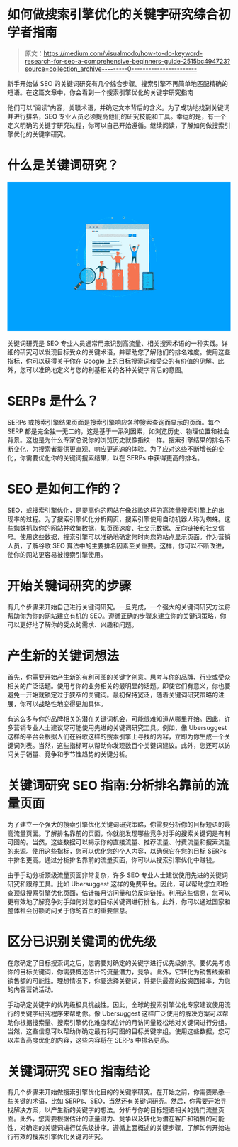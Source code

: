 # 如何做搜索引擎优化的关键字研究综合初学者指南

> 原文：<https://medium.com/visualmodo/how-to-do-keyword-research-for-seo-a-comprehensive-beginners-guide-2515bc494723?source=collection_archive---------0----------------------->

新手开始做 SEO 的关键词研究有几个综合步骤。搜索引擎不再简单地匹配精确的短语。在这篇文章中，你会看到一个搜索引擎优化的关键字研究指南

他们可以“阅读”内容，关联术语，并确定文本背后的含义。为了成功地找到关键词并进行排名，SEO 专业人员必须提高他们的研究技能和工具。幸运的是，有一个定义明确的关键字研究过程，你可以自己开始遵循。继续阅读，了解如何做搜索引擎优化的关键字研究。

# 什么是关键词研究？

![](img/b62b5d004477662261e89201e71204d4.png)

关键词研究是 SEO 专业人员通常用来识别高流量、相关搜索术语的一种实践。详细的研究可以发现目标受众的关键术语，并帮助您了解他们的排名难度。使用这些指标，你可以获得关于你在 Google 上的目标搜索词和受众的有价值的见解。此外，您可以准确地定义与您的利基相关的各种关键字背后的意图。

# SERPs 是什么？

SERPs 或搜索引擎结果页面是搜索引擎响应各种搜索查询而显示的页面。每个 SERP 都是完全独一无二的，这是基于一系列因素，如浏览历史、物理位置和社会背景。这也是为什么专家总说你的浏览历史就像指纹一样。搜索引擎结果的排名不断变化，为搜索者提供更直观、响应更迅速的体验。为了应对这些不断增长的变化，你需要优化你的关键词搜索结果，以在 SERPs 中获得更高的排名。

# SEO 是如何工作的？

SEO，或搜索引擎优化，是提高你的网站在像谷歌这样的高流量搜索引擎上的出现率的过程。为了搜索引擎优化分析网页，搜索引擎使用自动机器人称为蜘蛛。这些蜘蛛抓取你的网站并收集数据，如页面速度、社交元数据、反向链接和社交信号。使用这些数据，搜索引擎可以准确地确定何时向您的站点显示页面。作为营销人员，了解谷歌 SEO 算法中的主要排名因素至关重要。这样，你可以不断改进，使你的网站更容易被搜索引擎使用。

# 开始关键词研究的步骤

有几个步骤来开始自己进行关键词研究。一旦完成，一个强大的关键词研究方法将帮助你为你的网站建立有机的 SEO。遵循正确的步骤来建立你的关键词策略，你可以更好地了解你的受众的需求、兴趣和问题。

# 产生新的关键词想法

首先，你需要开始产生新的有利可图的关键字创意。思考与你的品牌、行业或受众相关的广泛话题。使用与你的业务相关的最明显的话题。即使它们有意义，你也要避免一开始就锁定过于狭窄的关键词。最初保持宽泛，随着关键词研究策略的进展，你可以战略性地变得更加具体。

有这么多与你的品牌相关的潜在关键词机会，可能很难知道从哪里开始。因此，许多营销专业人士建议尽可能使用先进的关键词研究工具。例如，像 Ubersuggest 这样的平台会根据人们在谷歌这样的搜索引擎上寻找的内容，立即为你生成一个关键词列表。当然，这些指标可以帮助你发现数百个关键词建议。此外，您还可以访问关于销量、竞争和季节性趋势的关键分析。

# 关键词研究 SEO 指南:分析排名靠前的流量页面

为了建立一个强大的搜索引擎优化关键词研究策略，你需要分析你的目标短语的最高流量页面。了解排名靠前的页面，你就能发现哪些竞争对手的搜索关键词是有利可图的。当然，这些数据可以揭示你的直接流量、推荐流量、付费流量和搜索流量的来源。使用这些指标，您可以优化您的个人内容，以确保它在您的目标 SERPs 中排名更高。通过分析排名靠前的流量页面，你可以从搜索引擎优化中赚钱。

由于手动分析顶级流量页面非常复杂，许多 SEO 专业人士建议使用先进的关键词研究和跟踪工具。比如 Ubersuggest 这样的免费平台。因此，可以帮助您立即检查顶级搜索引擎优化页面，估计每月访问量和总反向链接。利用这些信息，您可以更有效地了解竞争对手如何对您的目标关键词进行排名。此外，你可以通过国家和整体社会份额访问关于你的首页的重要信息。

# 区分已识别关键词的优先级

在您确定了目标搜索词之后，您需要对确定的关键字进行优先级排序。要优先考虑你的目标关键词，你需要概述估计的流量潜力，竞争。此外，它转化为销售线索和销售额的可能性。理想情况下，你要选择关键词，将提供最高的投资回报率，为您的内容营销活动。

手动确定关键字的优先级极具挑战性。因此，全球的搜索引擎优化专家建议使用流行的关键字研究程序来帮助你。像 Ubersuggest 这样广泛使用的解决方案可以帮助你根据搜索量、搜索引擎优化难度和估计的月访问量轻松地对关键词进行分组。当然，这些信息可以帮助你确定最有利可图的目标关键字组。使用这些数据，您可以准备高度优化的内容，这些内容将在 SERPs 中排名更高。

# 关键词研究 SEO 指南结论

有几个步骤来开始做搜索引擎优化目的的关键字研究。在开始之前，你需要熟悉一些关键的术语，比如 SERPs、SEO，当然还有关键词研究。然后，你需要开始寻找解决方案，以产生新的关键字的想法。分析与你的目标短语相关的热门流量页面。此外，您需要根据估计的流量潜力、竞争以及转化为潜在客户和销售的可能性，对确定的关键词进行优先级排序。遵循上面概述的关键步骤，了解如何开始进行有效的搜索引擎优化关键词研究。
